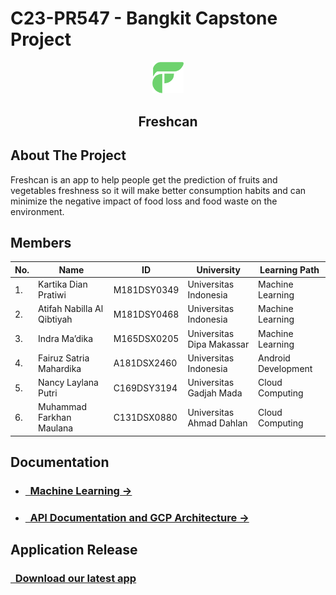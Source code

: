 # C23-PR547 - Bangkit Capstone Project 

<p align="center">
  <img width="10%" src="https://github.com/Freshcan/.github/blob/main/Freshcan%20logo.png" alt="Freshcan"><br>
  <h2 align="center">Freshcan</h2>
</p>

## About The Project
Freshcan is an app to help people get the prediction of fruits and vegetables freshness so it will make better consumption habits and can minimize the negative impact of food loss and food waste on the environment. 

## Members


|No.| Name        |ID           | University  | Learning Path|
|---| ------------- |-------------| -----|---|
|1.| Kartika Dian Pratiwi |M181DSY0349| Universitas Indonesia | Machine Learning
|2.| Atifah Nabilla Al Qibtiyah| M181DSY0468 |    Universitas Indonesia | Machine Learning
|3.| Indra Ma’dika | M165DSX0205 | Universitas Dipa Makassar| Machine Learning
|4.| Fairuz Satria Mahardika | A181DSX2460 | Universitas Indonesia | Android Development
|5.| Nancy Laylana Putri | C169DSY3194 |  Universitas Gadjah Mada | Cloud Computing
|6.| Muhammad Farkhan Maulana  |C131DSX0880  |   Universitas Ahmad Dahlan | Cloud Computing

## Documentation

- ### [&nbsp;&nbsp;Machine Learning &rarr;](https://github.com/Freshcan/machine-learning/blob/main/README.md)
- ### [&nbsp;&nbsp;API Documentation and GCP Architecture &rarr;](https://github.com/Freshcan/cc-backend/blob/master/readme.md)

## Application Release
### [&nbsp;&nbsp;Download our latest app](https://github.com/Freshcan/android-kotlin/releases)
